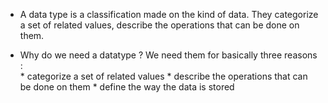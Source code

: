 * A data type is a classification made on the kind of data. They categorize a set of related values, describe the operations that can be done on them. 

* Why do we need a datatype ? We need them for basically three reasons :<br>
          * categorize a set of related values
          * describe the operations that can be done on them 
          * define the way the data is stored
